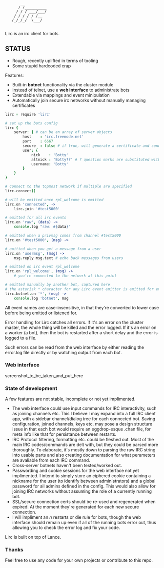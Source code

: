 ```
       __          
      / /__________
     / / / ___/___/
    / / / / / /__  
   /_/_/_/  \___/  
                   
```
Lirc is an irc client for bots.

## STATUS

- Rough, recently uplifted in terms of tooling
- Some stupid hardcoded crap

Features:

- Built-in **botnet** functionality via the cluster module
- Instead of telnet, use a **web interface** to administrate bots
- Extendable via mappings and event minipulation
- Automatically join secure irc networks without manually managing certificates

```coffee
lirc = require 'lirc'

# set up the bots config
lirc {
    server: { # can be an array of server objects
        host    : 'irc.freenode.net'
        port    : 6667
        secure  : false # if true, will generate a certificate and connect over TLS
        user: {
            nick    : 'Botty'
            altnick : 'Botty??' # ? question marks are substituted with random numbers
            username: 'Botty'
        }
    }
}

# connect to the topmost network if multiple are specified
lirc.connect()

# will be emitted once rpl_welcome is emitted
lirc.on 'connected', -> 
    lirc.join '#test5000'

# emitted for all irc events
lirc.on 'raw', (data) ->
    console.log "raw: #{data}"

# emitted when a privmsg comes from channel #test5000
lirc.on '#test5000', (msg) ->

# emitted when you get a message from a user
lirc.on 'usermsg', (msg) ->
    msg.reply msg.text # echo back messages from users

# emitted on irc event rpl_welcome
lirc.on 'rpl_welcome', (msg) ->
    # you're connected to the network at this point

# emitted manually by another bot, captured here
# the asterisk * character for any Lirc event emitter is emitted for every single event
lirc.botnet.on '*', (msg) -> 
    console.log 'botnet', msg

```

All event names are case-insensitive, in that they're converted to lower case before being emitted or listened for.

Error handling for Lirc catches all errors. If it's an error on the cluster master, the whole thing will be killed and the error logged. If it's an error on a worker (a bot), then the bot is restarted after a short delay and the error is logged to a file. 

Such errors can be read from the web interface by either reading the error.log file directly or by watching output from each bot.

### Web interface
screenshot_to_be_taken_and_put_here

### State of development
A few features are not stable, incomplete or not yet implimented.

- The web interface could use input commands for IRC interactivity, such as joining channels etc. This I believe I may expand into a full IRC client app, with a sidebar channel/dialog tree for each connected bot. Saving configuration, joined channels, keys etc. may pose a design structure issue in that each bot would require an eggdrop-esque .chan file, for meta info like that for persistance between restarts.
- IRC Protocol filtering, formatting etc. could be fleshed out. Most of the main IRC codes/commands are delt with, but they could be parsed more thoroughly. To elaborate, it's mostly down to parsing the raw IRC string into usable parts and also creating documentation for what perameters are avaliable from each IRC command.
- Cross-server botnets haven't been tested/worked out.
- Passwording and cookie sessions for the web interface not yet implimented. I intend to simply store an ciphered cookie containing a nickname for the user (to identify between administrators) and a global password for all admins defined in the config. This would also allow for joining IRC networks without assuming the role of a currently running bot.
- SSL/secure connection certs should be re-used and regenerated when expired. At the moment they're generated for each new secure connection.
- I will impliment an *n* restarts or die rule for bots, though the web interface should remain up even if all of the running bots error out, thus allowing you to check the error log and fix your code.

Lirc is built on top of Lance.

### Thanks
Feel free to use any code for your own projects or contribute to this repo.
